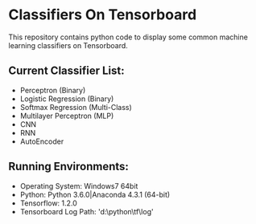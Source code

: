 # Classifiers On Tensorboard
This repository contains python code to display some common machine learning classifiers on Tensorboard. 

## Current Classifier List:
- Perceptron (Binary)
- Logistic Regression (Binary)
- Softmax Regression (Multi-Class)
- Multilayer Perceptron (MLP)
- CNN
- RNN
- AutoEncoder

## Running Environments:
- Operating System: Windows7 64bit
- Python: Python 3.6.0|Anaconda 4.3.1 (64-bit)
- Tensorflow: 1.2.0
- Tensorboard Log Path: 'd:\python\tf\log'
